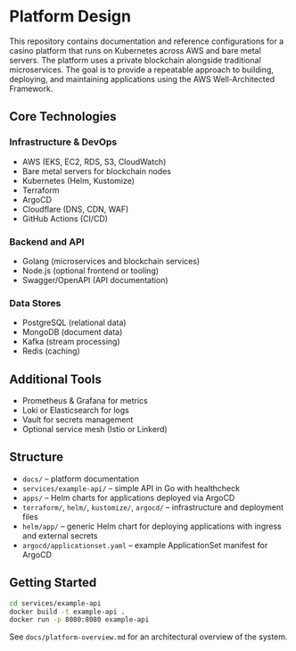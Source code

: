 # Platform Design

This repository contains documentation and reference configurations for a casino platform that runs on Kubernetes across AWS and bare metal servers. The platform uses a private blockchain alongside traditional microservices. The goal is to provide a repeatable approach to building, deploying, and maintaining applications using the AWS Well-Architected Framework.

## Core Technologies

### Infrastructure & DevOps
- AWS (EKS, EC2, RDS, S3, CloudWatch)
- Bare metal servers for blockchain nodes
- Kubernetes (Helm, Kustomize)
- Terraform
- ArgoCD
- Cloudflare (DNS, CDN, WAF)
- GitHub Actions (CI/CD)

### Backend and API
- Golang (microservices and blockchain services)
- Node.js (optional frontend or tooling)
- Swagger/OpenAPI (API documentation)

### Data Stores
- PostgreSQL (relational data)
- MongoDB (document data)
- Kafka (stream processing)
- Redis (caching)

## Additional Tools
- Prometheus & Grafana for metrics
- Loki or Elasticsearch for logs
- Vault for secrets management
- Optional service mesh (Istio or Linkerd)

## Structure

- `docs/` – platform documentation
- `services/example-api/` – simple API in Go with healthcheck
- `apps/` – Helm charts for applications deployed via ArgoCD
- `terraform/`, `helm/`, `kustomize/`, `argocd/` – infrastructure and deployment files
- `helm/app/` – generic Helm chart for deploying applications with ingress and external secrets
- `argocd/applicationset.yaml` – example ApplicationSet manifest for ArgoCD

## Getting Started

```bash
cd services/example-api
docker build -t example-api .
docker run -p 8080:8080 example-api
```

See `docs/platform-overview.md` for an architectural overview of the system.
